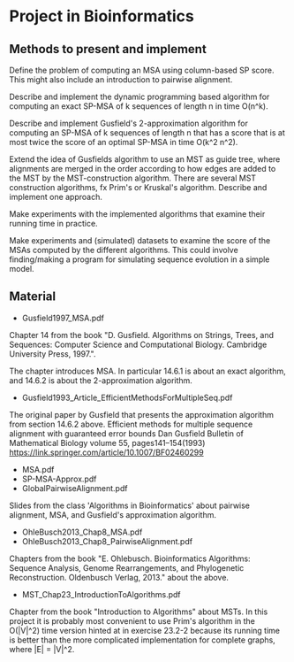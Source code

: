 # Project in Bioinformatics

Methods to present and implement
--------------------------------

Define the problem of computing an MSA using column-based SP score. This might also include an introduction to pairwise alignment.

Describe and implement the dynamic programming based algorithm for computing an exact SP-MSA of k sequences of length n in time O(n^k).

Describe and implement Gusfield's 2-approximation algorithm for computing an SP-MSA of k sequences of length n that has a score that is at most twice the score of an optimal SP-MSA in time O(k^2 n^2).

Extend the idea of Gusfields algorithm to use an MST as guide tree, where alignments are merged in the order according to how edges are added to the MST by the MST-construction algorithm. There are several MST construction algorithms, fx Prim's or Kruskal's algorithm. Describe and implement one approach.

Make experiments with the implemented algorithms that examine their running time in practice.

Make experiments and (simulated) datasets to examine the score of the MSAs computed by the different algorithms. This could involve finding/making a program for simulating sequence evolution in a simple model.

Material
--------

* Gusfield1997_MSA.pdf

Chapter 14 from the book "D. Gusfield. Algorithms on Strings, Trees, and Sequences: Computer Science and Computational Biology. Cambridge University Press, 1997.". 

The chapter introduces MSA. In particular 14.6.1 is about an exact algorithm, and 14.6.2 is about the 2-approximation algorithm.

* Gusfield1993_Article_EfficientMethodsForMultipleSeq.pdf

The original paper by Gusfield that presents the approximation algorithm from section 14.6.2 above.
Efficient methods for multiple sequence alignment with guaranteed error bounds
Dan Gusfield 
Bulletin of Mathematical Biology volume 55, pages141–154(1993)
https://link.springer.com/article/10.1007/BF02460299

* MSA.pdf
* SP-MSA-Approx.pdf
* GlobalPairwiseAlignment.pdf

Slides from the class 'Algorithms in Bioinformatics' about pairwise alignment, MSA, and Gusfield's approximation algorithm.

* OhleBusch2013_Chap8_MSA.pdf
* OhleBusch2013_Chap8_PairwiseAlignment.pdf

Chapters from the book "E. Ohlebusch. Bioinformatics Algorithms: Sequence Analysis, Genome Rearrangements, and Phylogenetic Reconstruction. Oldenbusch Verlag, 2013." about the above.

* MST_Chap23_IntroductionToAlgorithms.pdf

Chapter from the book "Introduction to Algorithms" about MSTs. In this project it is probably most convenient to use Prim's algorithm in the O(|V|^2) time version hinted at in exercise 23.2-2 because its running time is better than the more complicated implementation for complete graphs, where |E| = |V|^2.
